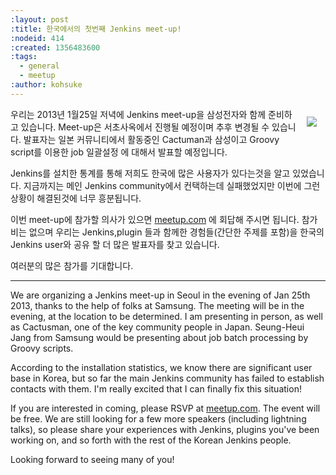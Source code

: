 ```yaml
---
:layout: post
:title: 한국에서의 첫번째 Jenkins meet-up!
:nodeid: 414
:created: 1356483600
:tags:
  - general
  - meetup
:author: kohsuke
---
```


<div style="float:right; margin:1em">
<a href="http://en.wikipedia.org/wiki/Seoul">
<img src="http://upload.wikimedia.org/wikipedia/commons/thumb/c/cb/Changdeokgung-Injeongjeon.jpg/220px-Changdeokgung-Injeongjeon.jpg">
</a></div>

우리는 2013년 1월25일 저녁에 Jenkins meet-up을 삼성전자와 함께 준비하고 있습니다.
Meet-up은 서초사옥에서 진행될 예정이며 추후 변경될 수 있습니다.
발표자는 일본 커뮤니티에서 활동중인 Cactuman과 삼성이고 Groovy script를 이용한 job 일괄설정
에 대해서 발표할 예정입니다.

Jenkins를 설치한 통계를 통해 저희도 한국에 많은 사용자가 있다는것을 알고 있었습니다.
지금까지는 메인 Jenkins community에서 컨택하는데 실패했었지만 이번에 그런 상황이 해결된것에 너무 흥분됩니다.

이번 meet-up에 참가할 의사가 있으면 <a href="http://www.meetup.com/jenkinsmeetup/events/90236092/">meetup.com</a> 에 회답해 주시면 됩니다.
참가비는 없으며 우리는 Jenkins,plugin 들과 함께한 경험들(간단한 주제를 포함)을 한국의 Jenkins user와
공유 할 더 많은 발표자를 찾고 있습니다.

여러분의 많은 참가를 기대합니다.

<hr>

We are organizing a Jenkins meet-up in Seoul in the evening of Jan 25th 2013, thanks to the help of folks at Samsung. The meeting will be in the evening, at the location to be determined. I am presenting in person, as well as Cactusman, one of the key community people in Japan. Seung-Heui Jang from Samsung would be presenting about job batch processing by Groovy scripts.

According to the installation statistics, we know there are significant user base in Korea, but so far the main Jenkins community has failed to establish contacts with them. I'm really excited that I can finally fix this situation!

If you are interested in coming, please RSVP at <a href="http://www.meetup.com/jenkinsmeetup/events/90236092/">meetup.com</a>. The event will be free. We are still looking for a few more speakers (including lightning talks), so please share your experiences with Jenkins, plugins you've been working on, and so forth with the rest of the Korean Jenkins people.

Looking forward to seeing many of you!
